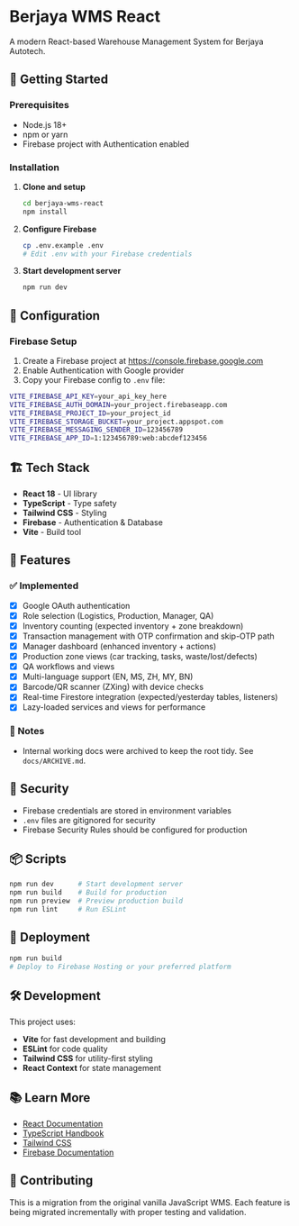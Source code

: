 # Berjaya WMS React

A modern React-based Warehouse Management System for Berjaya Autotech.

## 🚀 Getting Started

### Prerequisites
- Node.js 18+ 
- npm or yarn
- Firebase project with Authentication enabled

### Installation

1. **Clone and setup**
   ```bash
   cd berjaya-wms-react
   npm install
   ```

2. **Configure Firebase**
   ```bash
   cp .env.example .env
   # Edit .env with your Firebase credentials
   ```

3. **Start development server**
   ```bash
   npm run dev
   ```

## 🔧 Configuration

### Firebase Setup
1. Create a Firebase project at https://console.firebase.google.com
2. Enable Authentication with Google provider
3. Copy your Firebase config to `.env` file:

```bash
VITE_FIREBASE_API_KEY=your_api_key_here
VITE_FIREBASE_AUTH_DOMAIN=your_project.firebaseapp.com
VITE_FIREBASE_PROJECT_ID=your_project_id
VITE_FIREBASE_STORAGE_BUCKET=your_project.appspot.com
VITE_FIREBASE_MESSAGING_SENDER_ID=123456789
VITE_FIREBASE_APP_ID=1:123456789:web:abcdef123456
```

## 🏗️ Tech Stack

- **React 18** - UI library
- **TypeScript** - Type safety
- **Tailwind CSS** - Styling
- **Firebase** - Authentication & Database
- **Vite** - Build tool

## 📱 Features

### ✅ Implemented
- [x] Google OAuth authentication
- [x] Role selection (Logistics, Production, Manager, QA)
- [x] Inventory counting (expected inventory + zone breakdown)
- [x] Transaction management with OTP confirmation and skip-OTP path
- [x] Manager dashboard (enhanced inventory + actions)
- [x] Production zone views (car tracking, tasks, waste/lost/defects)
- [x] QA workflows and views
- [x] Multi-language support (EN, MS, ZH, MY, BN)
- [x] Barcode/QR scanner (ZXing) with device checks
- [x] Real-time Firestore integration (expected/yesterday tables, listeners)
- [x] Lazy-loaded services and views for performance

### 🧭 Notes
- Internal working docs were archived to keep the root tidy. See `docs/ARCHIVE.md`.

## 🔐 Security

- Firebase credentials are stored in environment variables
- `.env` files are gitignored for security
- Firebase Security Rules should be configured for production

## 📦 Scripts

```bash
npm run dev      # Start development server
npm run build    # Build for production
npm run preview  # Preview production build
npm run lint     # Run ESLint
```

## 🚀 Deployment

```bash
npm run build
# Deploy to Firebase Hosting or your preferred platform
```

## 🛠️ Development

This project uses:
- **Vite** for fast development and building
- **ESLint** for code quality
- **Tailwind CSS** for utility-first styling
- **React Context** for state management

## 📚 Learn More

- [React Documentation](https://react.dev/)
- [TypeScript Handbook](https://www.typescriptlang.org/docs/)
- [Tailwind CSS](https://tailwindcss.com/)
- [Firebase Documentation](https://firebase.google.com/docs/)

## 🤝 Contributing

This is a migration from the original vanilla JavaScript WMS. Each feature is being migrated incrementally with proper testing and validation.
